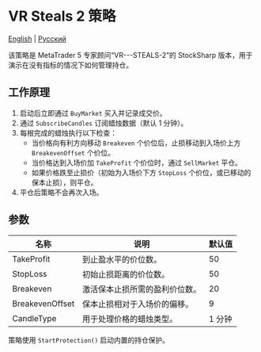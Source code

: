 # VR Steals 2 策略
[English](README.md) | [Русский](README_ru.md)

该策略是 MetaTrader 5 专家顾问“VR---STEALS-2”的 StockSharp 版本，用于演示在没有指标的情况下如何管理持仓。

## 工作原理
1. 启动后立即通过 `BuyMarket` 买入并记录成交价。
2. 通过 `SubscribeCandles` 订阅蜡烛数据（默认 1 分钟）。
3. 每根完成的蜡烛执行以下检查：
   - 当价格向有利方向移动 `Breakeven` 个价位后，止损移动到入场价上方 `BreakevenOffset` 个价位。
   - 当价格达到入场价加 `TakeProfit` 个价位时，通过 `SellMarket` 平仓。
   - 如果价格跌至止损价（初始为入场价下方 `StopLoss` 个价位，或已移动的保本止损），则平仓。
4. 平仓后策略不会再次入场。

## 参数
| 名称 | 说明 | 默认值 |
| --- | --- | --- |
| TakeProfit | 到止盈水平的价位数。 | 50 |
| StopLoss | 初始止损距离的价位数。 | 50 |
| Breakeven | 激活保本止损所需的盈利价位数。 | 20 |
| BreakevenOffset | 保本止损相对于入场价的偏移。 | 9 |
| CandleType | 用于处理价格的蜡烛类型。 | 1 分钟 |

策略使用 `StartProtection()` 启动内置的持仓保护。
